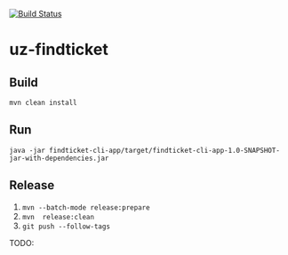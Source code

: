 [![Build Status](https://travis-ci.org/sunlaud/uz-findticket.svg?branch=master)](https://travis-ci.org/sunlaud/uz-findticket)

# uz-findticket


## Build

```
mvn clean install
```

## Run

```
java -jar findticket-cli-app/target/findticket-cli-app-1.0-SNAPSHOT-jar-with-dependencies.jar
```


## Release
1. ```mvn --batch-mode release:prepare```
2. ```mvn  release:clean```
3. ```git push --follow-tags```


TODO:

